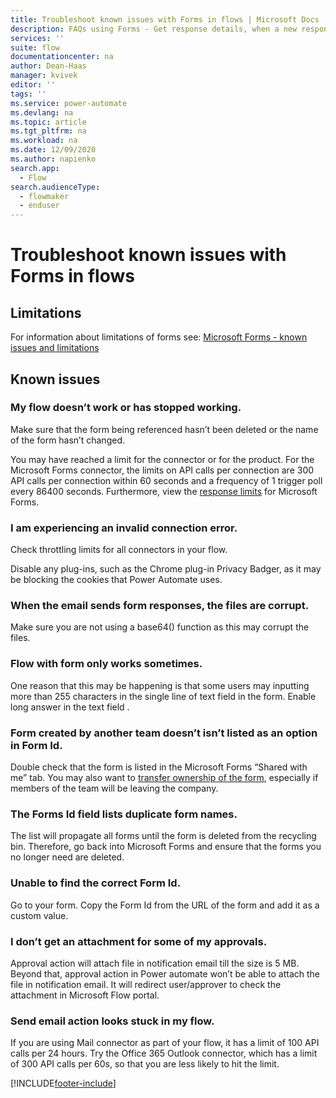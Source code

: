 ```yaml
---
title: Troubleshoot known issues with Forms in flows | Microsoft Docs
description: FAQs using Forms - Get response details, when a new response is submitted
services: ''
suite: flow
documentationcenter: na
author: Dean-Haas
manager: kvivek
editor: ''
tags: ''
ms.service: power-automate
ms.devlang: na
ms.topic: article
ms.tgt_pltfrm: na
ms.workload: na
ms.date: 12/09/2020
ms.author: napienko
search.app: 
  - Flow
search.audienceType: 
  - flowmaker
  - enduser
---
```


# Troubleshoot known issues with Forms in flows

## Limitations

For information about limitations of forms see: [Microsoft Forms - known issues and limitations](/connectors/microsoftforms/#known-issues-and-limitations)

## Known issues

### My flow doesn’t work or has stopped working.

Make sure that the form being referenced hasn’t been deleted or the name of the form hasn’t changed.

You may have reached a limit for the connector or for the product. For the Microsoft Forms connector, the limits on API calls per connection are 300 API calls per connection within 60 seconds and a frequency of 1 trigger poll every 86400 seconds. Furthermore, view the [response limits](https://support.microsoft.com/office/form-question-response-and-character-limits-in-microsoft-forms-ec15323d-92a4-4c33-bf88-3fdb9e5b5fea) for Microsoft Forms.

### I am experiencing an invalid connection error.

Check throttling limits for all connectors in your flow.

Disable any plug-ins, such as the Chrome plug-in Privacy Badger, as it may be blocking the cookies that Power Automate uses.

### When the email sends form responses, the files are corrupt.

Make sure you are not using a base64() function as this may corrupt the files.

### Flow with form only works sometimes.

One reason that this may be happening is that some users may inputting more than 255 characters in the single line of text field in the form. Enable long answer in the text field .  

### Form created by another team doesn’t isn’t listed as an option in Form Id.

Double check that the form is listed in the Microsoft Forms “Shared with me” tab. You may also want to [transfer ownership of the form](https://support.microsoft.com/office/transfer-ownership-of-a-form-921a6361-a4e5-44ea-bce9-c4ed63aa54b4), especially if members of the team will be leaving the company.

### The Forms Id field lists duplicate form names.

The list will propagate all forms until the form is deleted from the recycling bin. Therefore, go back into Microsoft Forms and ensure that the forms you no longer need are deleted.

### Unable to find the correct Form Id.

Go to your form. Copy the Form Id from the URL of the form and add it as a custom value.

### I don’t get an attachment for some of my approvals.

Approval action will attach file in notification email till the size is 5 MB. Beyond that, approval action in Power automate won’t be able to attach the file in notification email. It will redirect user/approver to check the attachment in Microsoft Flow portal.

### Send email action looks stuck in my flow.

If you are using Mail connector as part of your flow, it has a limit of 100 API calls per 24 hours. Try the Office 365 Outlook connector, which has a limit of 300 API calls per 60s, so that you are less likely to hit the limit.


[!INCLUDE[footer-include](../includes/footer-banner.md)]
